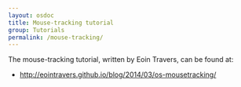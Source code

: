 ```yaml
---
layout: osdoc
title: Mouse-tracking tutorial
group: Tutorials
permalink: /mouse-tracking/
---
```


The mouse-tracking tutorial, written by Eoin Travers, can be found at:

- <http://eointravers.github.io/blog/2014/03/os-mousetracking/>

